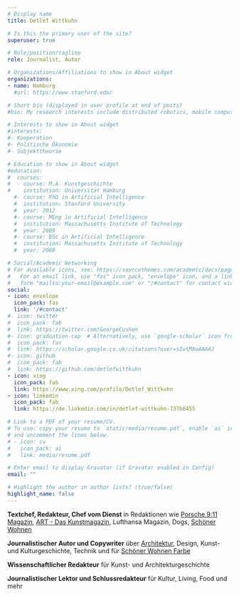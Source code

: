 ```yaml
---
# Display name
title: Detlef Wittkuhn

# Is this the primary user of the site?
superuser: true

# Role/position/tagline
role: Journalist, Autor

# Organizations/Affiliations to show in About widget
organizations:
- name: Hamburg
  #url: https://www.stanford.edu/

# Short bio (displayed in user profile at end of posts)
#bio: My research interests include distributed robotics, mobile computing and programmable matter.

# Interests to show in About widget
#interests:
#- Kooperation
#- Politische Ökonomie
#- Subjekttheorie

# Education to show in About widget
#education:
#  courses:
#  - course: M.A. Kunstgeschichte
#    institution: Universität Hamburg
  #- course: PhD in Artificial Intelligence
  #  institution: Stanford University
  #  year: 2012
  #- course: MEng in Artificial Intelligence
  #  institution: Massachusetts Institute of Technology
  #  year: 2009
  #- course: BSc in Artificial Intelligence
  #  institution: Massachusetts Institute of Technology
  #  year: 2008

# Social/Academic Networking
# For available icons, see: https://sourcethemes.com/academic/docs/page-builder/#icons
#   For an email link, use "fas" icon pack, "envelope" icon, and a link in the
#   form "mailto:your-email@example.com" or "/#contact" for contact widget.
social:
- icon: envelope
  icon_pack: fas
  link: '/#contact'
#- icon: twitter
#  icon_pack: fab
#  link: https://twitter.com/GeorgeCushen
#- icon: graduation-cap  # Alternatively, use `google-scholar` icon from `ai` icon pack
#  icon_pack: fas
#  link: https://scholar.google.co.uk/citations?user=sIwtMXoAAAAJ
#- icon: github
#  icon_pack: fab
#  link: https://github.com/detlefwittkuhn
- icon: xing
  icon_pack: fab
  link: https://www.xing.com/profile/Detlef_Wittkuhn
- icon: linkedin
  icon_pack: fab
  link: https://de.linkedin.com/in/detlef-wittkuhn-737b6455

# Link to a PDF of your resume/CV.
# To use: copy your resume to `static/media/resume.pdf`, enable `ai` icons in `params.toml`,
# and uncomment the lines below.
# - icon: cv
#   icon_pack: ai
#   link: media/resume.pdf

# Enter email to display Gravatar (if Gravatar enabled in Config)
email: ""

# Highlight the author in author lists? (true/false)
highlight_name: false
---
```


**Textchef, Redakteur, Chef vom Dienst** in Redaktionen wie [Porsche 9:11 Magazin](https://911-magazine.porsche.com/de/), [ART - Das Kunstmagazin](https://www.art-magazin.de/), Lufthansa Magazin, Dogs, [Schöner Wohnen](https://www.schoener-wohnen.de/)

**Journalistischer Autor und Copywriter** über [Architektur](https://www.art-magazin.de/heft/52-bauhaus-spezial), Design, Kunst- und Kulturgeschichte, Technik und für [Schöner Wohnen Farbe](https://www.schoener-wohnen-farbe.com/)

**Wissenschaftlicher Redakteur** für Kunst- und Architekturgeschichte

**Journalistischer Lektor und Schlussredakteur** für Kultur, Living, Food und mehr

 <!--
{{< icon name="download" pack="fas" >}} Download my {{< staticref "media/demo_resume.pdf" "newtab" >}}resumé{{< /staticref >}}.
-->
